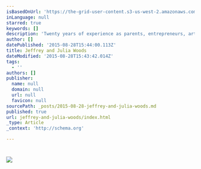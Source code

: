 ```yaml
---
isBasedOnUrl: 'https://the-grid-user-content.s3-us-west-2.amazonaws.com/d5e866dc-ff54-49e7-a747-ed4ed061673e.jpg'
inLanguage: null
starred: true
keywords: []
description: 'Twenty years of experience as parents, entrepreneurs, artists, educators, and creative thinkers, We have learned the hard way that life without a vision will end in the death of spirit, passion and curiosity. This year we will be offering new ways to fire up your creative spirit through workshops and coaching podcasts. https://twitter.com/JefnJul '
author: []
datePublished: '2015-08-28T15:44:00.113Z'
title: Jeffrey and Julia Woods
dateModified: '2015-08-28T15:43:42.014Z'
tags:
  - ''
authors: []
publisher:
  name: null
  domain: null
  url: null
  favicon: null
sourcePath: _posts/2015-08-28-jeffrey-and-julia-woods.md
published: true
url: jeffrey-and-julia-woods/index.html
_type: Article
_context: 'http://schema.org'

---
```

# ![](https://the-grid-user-content.s3-us-west-2.amazonaws.com/d5e866dc-ff54-49e7-a747-ed4ed061673e.jpg)